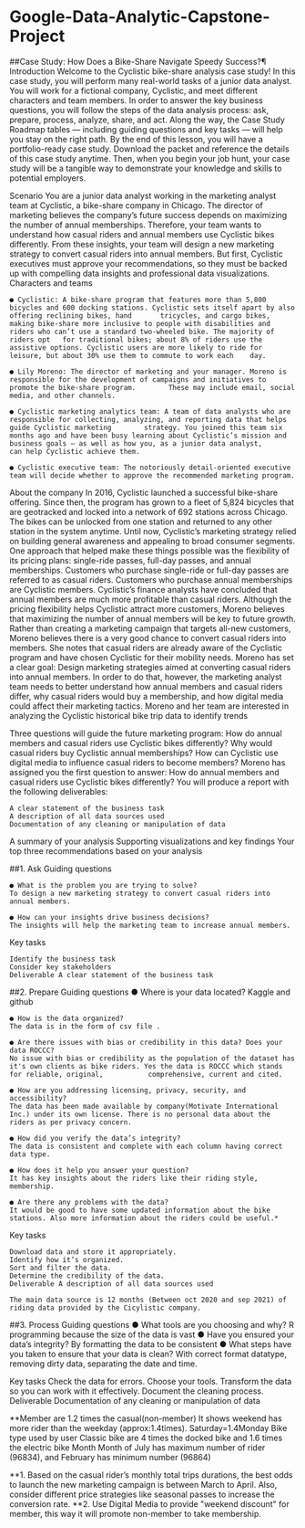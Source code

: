 # Google-Data-Analytic-Capstone-Project
##Case Study: How Does a Bike-Share Navigate Speedy Success?¶
Introduction
	Welcome to the Cyclistic bike-share analysis case study! In this case study, you will perform many real-world tasks of a junior data analyst. You will work for a 		fictional company, Cyclistic, and meet different characters and team members. In order to answer the key business questions, you will follow the steps of the data 		analysis process: ask, prepare, process, analyze, share, and act. Along the way, the Case Study Roadmap tables — including guiding questions and key tasks — will help 		you stay on the right path. By the end of this lesson, you will have a portfolio-ready case study. Download the packet and reference the details of this case study 		anytime. Then, when you begin your job hunt, your case study will be a tangible way to demonstrate your knowledge and skills to potential employers.

Scenario
	You are a junior data analyst working in the marketing analyst team at Cyclistic, a bike-share company in Chicago. The director of marketing believes the company’s 	  	future success depends on maximizing the number of annual memberships. Therefore, your team wants to understand how casual riders and annual members use Cyclistic bikes 	differently. From these insights, your team will design a new marketing strategy to convert casual riders into annual members. But first, Cyclistic executives must 		approve your recommendations, so they must be backed up with compelling data insights and professional data visualizations. Characters and teams

	● Cyclistic: A bike-share program that features more than 5,800 bicycles and 600 docking stations. Cyclistic sets itself apart by also offering reclining bikes, hand 		tricycles, and cargo bikes, making bike-share more inclusive to people with disabilities and riders who can’t use a standard two-wheeled bike. The majority of riders opt 	for traditional bikes; about 8% of riders use the assistive options. Cyclistic users are more likely to ride for leisure, but about 30% use them to commute to work each 	day.

	● Lily Moreno: The director of marketing and your manager. Moreno is responsible for the development of campaigns and initiatives to promote the bike-share program. 		These may include email, social media, and other channels. 

	● Cyclistic marketing analytics team: A team of data analysts who are responsible for collecting, analyzing, and reporting data that helps guide Cyclistic marketing 		strategy. You joined this team six months ago and have been busy learning about Cyclistic’s mission and business goals — as well as how you, as a junior data analyst, 		can help Cyclistic achieve them. 

	● Cyclistic executive team: The notoriously detail-oriented executive team will decide whether to approve the recommended marketing program.

About the company
	In 2016, Cyclistic launched a successful bike-share offering. Since then, the program has grown to a fleet of 5,824 bicycles that are geotracked and locked into a 		network of 692 stations across Chicago. The bikes can be unlocked from one station and returned to any other station in the system anytime. Until now, Cyclistic’s 		marketing strategy relied on building general awareness and appealing to broad consumer segments. One approach that helped make these things possible was the flexibility 	  of its pricing plans: single-ride passes, full-day passes, and annual memberships. Customers who purchase single-ride or full-day passes are referred to as casual 		riders. Customers who purchase annual memberships are Cyclistic members. Cyclistic’s finance analysts have concluded that annual members are much more profitable than 		casual riders. Although the pricing flexibility helps Cyclistic attract more customers, Moreno believes that maximizing the number of annual members will be key to 		future growth. Rather than creating a marketing campaign that targets all-new customers, Moreno believes there is a very good chance to convert casual riders into 		members. She notes that casual riders are already aware of the Cyclistic program and have chosen Cyclistic for their mobility needs. Moreno has set a clear goal: Design 	 marketing strategies aimed at converting casual riders into annual members. In order to do that, however, the marketing analyst team needs to better understand how 		annual members and casual riders differ, why casual riders would buy a membership, and how digital media could affect their marketing tactics. Moreno and her team are 		interested in analyzing the Cyclistic historical bike trip data to identify trends

Three questions will guide the future marketing program:
	How do annual members and casual riders use Cyclistic bikes differently?
	Why would casual riders buy Cyclistic annual memberships?
	How can Cyclistic use digital media to influence casual riders to become members?
	Moreno has assigned you the first question to answer:
	How do annual members and casual riders use Cyclistic bikes differently? You will produce a report with the following deliverables:

	A clear statement of the business task
	A description of all data sources used
	Documentation of any cleaning or manipulation of data

A summary of your analysis
	Supporting visualizations and key findings
	Your top three recommendations based on your analysis

##1. Ask
Guiding questions

	● What is the problem you are trying to solve?
	To design a new marketing strategy to convert casual riders into annual members.

	● How can your insights drive business decisions? 
	The insights will help the marketing team to increase annual members.

Key tasks

	Identify the business task
	Consider key stakeholders
	Deliverable A clear statement of the business task

##2. Prepare
	Guiding questions
	● Where is your data located? 
  	   Kaggle and github

	● How is the data organized? 
   	The data is in the form of csv file .

	● Are there issues with bias or credibility in this data? Does your data ROCCC? 
	No issue with bias or credibility as the population of the dataset has it's own clients as bike riders. Yes the data is ROCCC which stands for reliable, original, 	         comprehensive, current and cited.

	● How are you addressing licensing, privacy, security, and accessibility? 
	The data has been made available by company(Motivate International Inc.) under its own license. There is no personal data about the riders as per privacy concern.

	● How did you verify the data’s integrity? 
	The data is consistent and complete with each column having correct data type.

	● How does it help you answer your question?
	It has key insights about the riders like their riding style, membership.

	● Are there any problems with the data?
	It would be good to have some updated information about the bike stations. Also more information about the riders could be useful.*

Key tasks

	Download data and store it appropriately.
	Identify how it’s organized.
	Sort and filter the data.
	Determine the credibility of the data.
	Deliverable A description of all data sources used

	The main data source is 12 months (Between oct 2020 and sep 2021) of riding data provided by the Cicylistic company.

##3. Process
Guiding questions
● What tools are you choosing and why?
	R programming because the size of the data is vast
● Have you ensured your data’s integrity?
	By formatting the data to be consistent
● What steps have you taken to ensure that your data is clean?
	With correct format datatype, removing dirty data, separating the date and time.

Key tasks
Check the data for errors.
Choose your tools.
Transform the data so you can work with it effectively.
Document the cleaning process.
Deliverable Documentation of any cleaning or manipulation of data



  **Member are 1.2 times the casual(non-member) 
        It shows weekend has more rider than the weekday (approx:1.4times). Saturday=1.4Monday 
        Bike type used by user Classic bike are 4 times the docked bike and 1.6 times the electric bike 
        Month Month of July has maximum number of rider (96834), and February has minimum number (96864)   

   **1. Based on the casual rider’s monthly total trips durations, the best odds to launch the new marketing campaign is between March to April.
       Also, consider different price strategies like seasonal passes to increase the conversion rate.
   **2. Use Digital Media to provide "weekend discount" for member, this way it will promote non-member to take membership.
